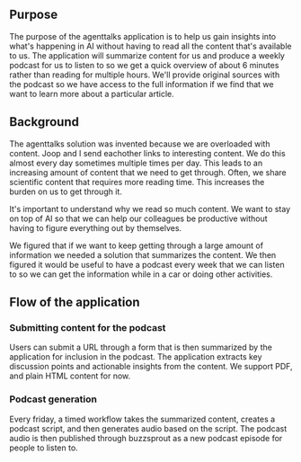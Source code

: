 ## Purpose 

The purpose of the agenttalks application is to help us gain insights into what's happening
in AI without having to read all the content that's available to us. The application
will summarize content for us and produce a weekly podcast for us to listen to so we
get a quick overview of about 6 minutes rather than reading for multiple hours. We'll
provide original sources with the podcast so we have access to the full information if
we find that we want to learn more about a particular article.

## Background

The agenttalks solution was invented because we are overloaded with content. Joop and I
send eachother links to interesting content. We do this almost every day sometimes
multiple times per day. This leads to an increasing amount of content that we need to
get through. Often, we share scientific content that requires more reading time. This
increases the burden on us to get through it.

It's important to understand why we read so much content. We want to stay on top of AI
so that we can help our colleagues be productive without having to figure everything out
by themselves. 

We figured that if we want to keep getting through a large amount of information we
needed a solution that summarizes the content. We then figured it would be useful to
have a podcast every week that we can listen to so we can get the information while in
a car or doing other activities.

## Flow of the application

### Submitting content for the podcast

Users can submit a URL through a form that is then summarized by the application for inclusion in the podcast.
The application extracts key discussion points and actionable insights from the content. We support PDF, and plain HTML content for now.

### Podcast generation

Every friday, a timed workflow takes the summarized content, creates a podcast script, and then generates audio based on the script.
The podcast audio is then published through buzzsprout as a new podcast episode for people to listen to.